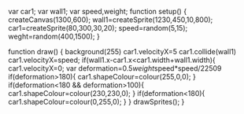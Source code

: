 var car1;
var wall1;
var speed,weight;
function setup() {
  createCanvas(1300,600);
  wall1=createSprite(1230,450,10,800);
  car1=createSprite(80,300,30,20);
  speed=random(5,15);
  weght=random(400,1500);
}

function draw() {
  background(255)
  car1.velocityX=5
  car1.collide(wall1)
  car1.velocityX=speed;
  if(wall1.x-car1.x<car1.width+wall1.width){
    car1.velocityX=0;
    var deformation=0.5*weight*speed*speed/22509
    if(deformation>180){
      car1.shapeColour=colour(255,0,0);
    }
    if(deformation<180 && deformation>100){
      car1.shapeColour=colour(230,230,0);
    }
    if(deformation<180){
      car1.shapeColour=colour(0,255,0);
    }
  }
  drawSprites();
}
